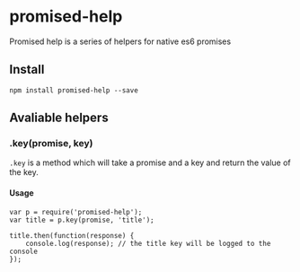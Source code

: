 # promised-help

Promised help is a series of helpers for native es6 promises

## Install

```npm install promised-help --save```

## Avaliable helpers

### .key(promise, key)

`.key` is a method which will take a promise and a key and return the value of the key.

#### Usage

<pre><code>var p = require('promised-help');
var title = p.key(promise, 'title');

title.then(function(response) {
    console.log(response); // the title key will be logged to the console
});</code></pre>
